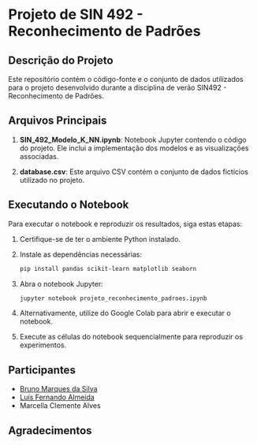 # Projeto de SIN 492 - Reconhecimento de Padrões

## Descrição do Projeto

Este repositório contém o código-fonte e o conjunto de dados utilizados para o projeto desenvolvido durante a disciplina de verão SIN492 - Reconhecimento de Padrões.

## Arquivos Principais

1. **SIN_492_Modelo_K_NN.ipynb**: Notebook Jupyter contendo o código do projeto. Ele inclui a implementação dos modelos e as visualizações associadas.

2. **database.csv**: Este arquivo CSV contém o conjunto de dados fictícios utilizado no projeto.

## Executando o Notebook

Para executar o notebook e reproduzir os resultados, siga estas etapas:

1. Certifique-se de ter o ambiente Python instalado.
2. Instale as dependências necessárias:

    ```bash
    pip install pandas scikit-learn matplotlib seaborn
    ```

3. Abra o notebook Jupyter:

    ```bash
    jupyter notebook projeto_reconhecimento_padroes.ipynb
    ```
4. Alternativamente, utilize do Google Colab para abrir e executar o notebook.
5. Execute as células do notebook sequencialmente para reproduzir os experimentos.

## Participantes

- [Bruno Marques da Silva](https://github.com/BrunoMarques416)
- [Luís Fernando Almeida](https://github.com/luissaster)
- Marcella Clemente Alves

## Agradecimentos
